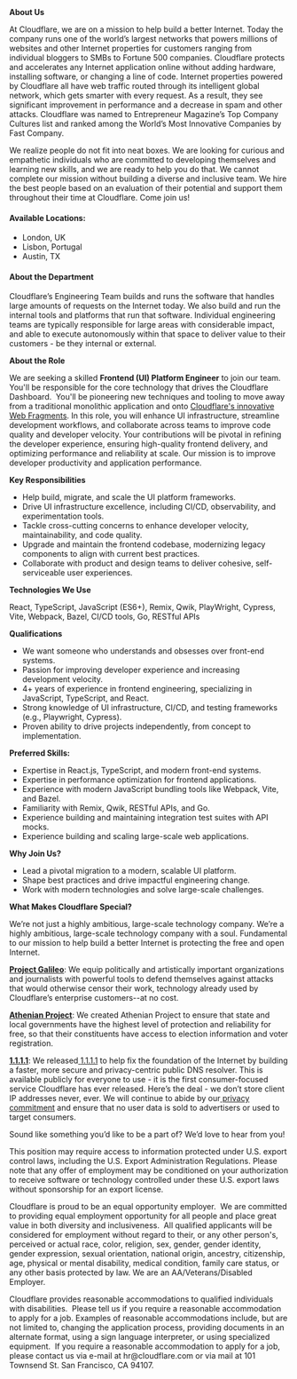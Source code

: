 <div class="content-intro">
	<div><strong>About Us</strong></div>
	<div>
		<p>At Cloudflare, we are on a mission to help build a better Internet. Today the company runs one of the world’s largest networks that powers millions of websites and other Internet properties for customers ranging from individual bloggers to SMBs to Fortune 500 companies. Cloudflare protects and accelerates any Internet application online without adding hardware, installing software, or changing a line of code. Internet properties powered by Cloudflare all have web traffic routed through its intelligent global network, which gets smarter with every request. As a result, they see significant improvement in performance and a decrease in spam and other attacks. Cloudflare was named to Entrepreneur Magazine’s Top Company Cultures list and ranked among the World’s Most Innovative Companies by Fast Company.&nbsp;</p>
		<p><span style="font-weight: 400;">We realize people do not fit into neat boxes. We are looking for curious and empathetic individuals who are committed to developing themselves and learning new skills, and we are ready to help you do that. We cannot complete our mission without building a diverse and inclusive team. We hire the best people based on an evaluation of their potential and support them throughout their time at Cloudflare. Come join us!&nbsp;</span></p>
	</div>
</div>
<h4><strong>Available Locations:&nbsp;</strong></h4>
<ul>
	<li>London, UK</li>
	<li>Lisbon, Portugal&nbsp;</li>
	<li>Austin, TX&nbsp;</li>
</ul>
<h4><strong>About the Department</strong></h4>
<p>Cloudflare’s Engineering Team builds and runs the software that handles large amounts of requests on the Internet today. We also build and run the internal tools and platforms that run that software. Individual engineering teams are typically responsible for large areas with considerable impact, and able to execute autonomously within that space to deliver value to their customers - be they internal or external.&nbsp;</p>
<p><strong>About the Role</strong></p>
<p>We are seeking a skilled <strong>Frontend (UI) Platform Engineer</strong> to join our team. You'll be responsible for the core technology that drives the Cloudflare Dashboard.&nbsp; You'll be pioneering new techniques and tooling to move away from a traditional monolithic application and onto <a href="https://blog.cloudflare.com/fragment-piercing/">Cloudflare's innovative Web Fragments</a>. In this role, you will enhance UI infrastructure, streamline development workflows, and collaborate across teams to improve code quality and developer velocity. Your contributions will be pivotal in refining the developer experience, ensuring high-quality frontend delivery, and optimizing performance and reliability at scale. Our mission is to improve developer productivity and application performance.</p>
<p><strong>Key Responsibilities</strong></p>
<ul>
	<li>Help build, migrate, and scale the UI platform frameworks.</li>
	<li>Drive UI infrastructure excellence, including CI/CD, observability, and experimentation tools.</li>
	<li>Tackle cross-cutting concerns to enhance developer velocity, maintainability, and code quality.</li>
	<li>Upgrade and maintain the frontend codebase, modernizing legacy components to align with current best practices.</li>
	<li>Collaborate with product and design teams to deliver cohesive, self-serviceable user experiences.</li>
</ul>
<p><strong>Technologies We Use</strong></p>
<p>React, TypeScript, JavaScript (ES6+), Remix, Qwik, PlayWright, Cypress, Vite, Webpack, Bazel, CI/CD tools, Go, RESTful APIs</p>
<p><strong>Qualifications</strong></p>
<ul>
	<li>We want someone who understands and obsesses over front-end systems.</li>
	<li>Passion for improving developer experience and increasing development velocity.</li>
	<li>4+ years of experience in frontend engineering, specializing in JavaScript, TypeScript, and React.</li>
	<li>Strong knowledge of UI infrastructure, CI/CD, and testing frameworks (e.g., Playwright, Cypress).</li>
	<li>Proven ability to drive projects independently, from concept to implementation.</li>
</ul>
<p><strong>Preferred Skills:</strong></p>
<ul>
	<li>Expertise in React.js, TypeScript, and modern front-end systems.</li>
	<li>Expertise in performance optimization for frontend applications.</li>
	<li>Experience with modern JavaScript bundling tools like Webpack, Vite, and Bazel.</li>
	<li>Familiarity with Remix, Qwik, RESTful APIs, and Go.</li>
	<li>Experience building and maintaining integration test suites with API mocks.</li>
	<li>Experience building and scaling large-scale web applications.</li>
</ul>
<p><strong>Why Join Us?</strong></p>
<ul>
	<li>Lead a pivotal migration to a modern, scalable UI platform.</li>
	<li>Shape best practices and drive impactful engineering change.</li>
	<li>Work with modern technologies and solve large-scale challenges.</li>
</ul>
<div class="content-conclusion">
	<p><strong>What Makes Cloudflare Special?</strong></p>
	<p><span style="font-weight: 400;">We’re not just a highly ambitious, large-scale technology company. We’re a highly ambitious, large-scale technology company with a soul. Fundamental to our mission to help build a better Internet is protecting the free and open Internet.</span></p>
	<p><a href="https://blog.cloudflare.com/protecting-free-expression-online/"><strong>Project Galileo</strong></a><span style="font-weight: 400;">: We equip politically and artistically important organizations and journalists with powerful tools to defend themselves against attacks that would otherwise censor their work, technology already used by Cloudflare’s enterprise customers--at no cost.</span></p>
	<p><strong><a href="https://www.cloudflare.com/athenian/">Athenian Project</a></strong><span style="font-weight: 400;">: We created Athenian Project to ensure that state and local governments have the highest level of protection and reliability for free, so that their constituents have access to election information and voter registration.</span></p>
	<p><a href="https://1.1.1.1/"><strong>1.1.1.1</strong></a><span style="font-weight: 400;">: We released</span><a href="https://1.1.1.1/"> <span style="font-weight: 400;">1.1.1.1</span></a><span style="font-weight: 400;"> to help fix the foundation of the Internet by building a faster, more secure and privacy-centric public DNS resolver. This is available publicly for everyone to use - it is the first consumer-focused service Cloudflare has ever released. Here’s the deal - we don’t store client IP addresses never, ever. We will continue to abide by our</span><a href="https://developers.cloudflare.com/1.1.1.1/privacy/public-dns-resolver"> privacy commitment</a><span style="font-weight: 400;"> and ensure that no user data is sold to advertisers or used to target consumers.</span></p>
	<p><span style="font-weight: 400;">Sound like something you’d like to be a part of? We’d love to hear from you!</span></p>
	<p><span style="font-weight: 400;">This position may require access to information protected under U.S. export control laws, including the U.S. Export Administration Regulations. Please note that any offer of employment may be conditioned on your authorization to receive software or technology controlled under these U.S. export laws without sponsorship for an export license.</span></p>
	<p><span style="font-weight: 400;">Cloudflare is proud to be an equal opportunity employer. &nbsp;We are committed to providing equal employment opportunity for all people and place great value in both diversity and inclusiveness. &nbsp;All qualified applicants will be considered for employment without regard to their, or any other person's, perceived or actual</span> <span style="font-weight: 400;">race, color, religion, sex, gender, gender identity, gender expression, sexual orientation, national origin, ancestry, citizenship, age, physical or mental disability, medical condition, family care status, or any other basis protected by law. </span><span style="font-weight: 400;">We are an AA/Veterans/Disabled Employer.</span></p>
	<p><span style="font-weight: 400;">Cloudflare provides reasonable accommodations to qualified individuals with disabilities. &nbsp;Please tell us if you require a reasonable accommodation to apply for a job. Examples of reasonable accommodations include, but are not limited to, changing the application process, providing documents in an alternate format, using a sign language interpreter, or using specialized equipment. &nbsp;If you require a reasonable accommodation to apply for a job, please contact us via e-mail at </span><span style="font-weight: 400;">hr@cloudflare.com</span><span style="font-weight: 400;"> or via mail at 101 Townsend St. San Francisco, CA 94107.</span></p>
</div>